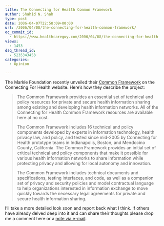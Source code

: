 ```yaml
---
title: The Connecting for Health Common Framework
author: Shahid N. Shah
type: post
date: 2006-04-07T22:58:09+00:00
url: /2006/04/08/the-connecting-for-health-common-framework/
oc_commit_id:
  - https://www.healthcareguy.com/2006/04/08/the-connecting-for-health-common-framework/1478769028
views:
  - 1453
dsq_thread_id:
  - 5235343453
categories:
  - Opinion

---
```

The Markle Foundation recently unveiled their [Common Framework][1] on the Connecting For Health website. Here&#8217;s how they describe the project:

> The Common Framework provides an essential set of technical and policy resources for private and secure health information sharing among existing and developing health information networks. All of the Connecting for Health Common Framework resources are available here at no cost.
> 
> The Common Framework includes 16 technical and policy components developed by experts in information technology, health privacy law, and policy, and tested since mid-2005 by Connecting for Health prototype teams in Indianapolis, Boston, and Mendocino County, California. The Common Framework provides an initial set of critical technical and policy components that make it possible for various health information networks to share information while protecting privacy and allowing for local autonomy and innovation.
> 
> The Common Framework includes technical documents and specifications, testing interfaces, and code, as well as a companion set of privacy and security policies and model contractual language to help organizations interested in information exchange to move quickly towards the necessary legal agreements for private and secure health information sharing. 

I&#8217;ll take a more detailed look soon and report back what I think. If others have already delved deep into it and can share their thoughts please drop me a comment here or a [note via e-mail][2].

 [1]: http://www.connectingforhealth.org/commonframework/index.html
 [2]: shahid@shah.org